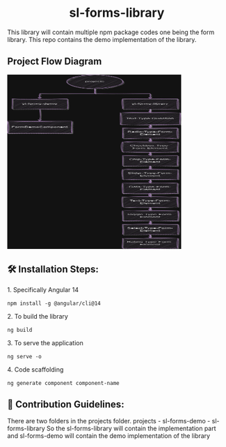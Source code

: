 <h1 align="center" id="title">sl-forms-library</h1>

<p id="description">This library will contain multiple npm package codes one being the form library. This repo contains the demo implementation of the library.</p>

<h2>Project Flow Diagram</h2>

<img src="https://github.com/Sumsum1231/images/blob/main/FlowChart.png" alt="project-screenshot" width="400" height="400/">

<h2>🛠️ Installation Steps:</h2>

<p>1. Specifically Angular 14</p>

```
npm install -g @angular/cli@14
```

<p>2. To build the library</p>

```
ng build
```

<p>3. To serve the application</p>

```
ng serve -o
```

<p>4. Code scaffolding</p>

```
ng generate component component-name
```

<h2>🍰 Contribution Guidelines:</h2>

There are two folders in the projects folder. projects - sl-forms-demo - sl-forms-library So the sl-forms-library will contain the implementation part and sl-forms-demo will contain the demo implementation of the library
